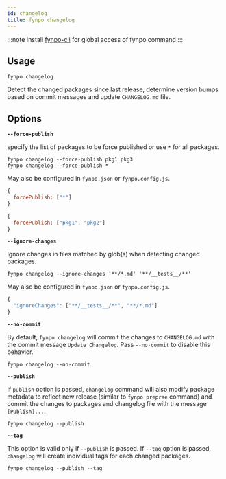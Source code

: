 ```yaml
---
id: changelog
title: fynpo changelog
---
```


:::note 
Install [fynpo-cli](/docs/packages#fynpo-cli) for global access of fynpo command
:::

## Usage

```
fynpo changelog
```

Detect the changed packages since last release, determine version bumps based on commit messages and update `CHANGELOG.md` file.

## Options

**`--force-publish`**

specify the list of packages to be force published or use `*` for all packages. 

```
fynpo changelog --force-publish pkg1 pkg3
fynpo changelog --force-publish *
```

May also be configured in `fynpo.json` or `fynpo.config.js`.

```javascript
{
  forcePublish: ["*"]
}
```

```javascript
{
  forcePublish: ["pkg1", "pkg2"] 
}
```

**`--ignore-changes`**

Ignore changes in files matched by glob(s) when detecting changed packages.

```
fynpo changelog --ignore-changes '**/*.md' '**/__tests__/**'
```

May also be configured in `fynpo.json` or `fynpo.config.js`.

```javascript
{
  "ignoreChanges": ["**/__tests__/**", "**/*.md"]
}
```

**`--no-commit`**

By default, `fynpo changelog` will commit the changes to `CHANGELOG.md` with the commit message `Update Changelog`. Pass `--no-commit` to disable this behavior.

```
fynpo changelog --no-commit
```

**`--publish`**

If `publish` option is passed, `changelog` command will also modify package metadata to reflect new release (similar to `fynpo preprae` command) and commit the changes to packages and changelog file with the message `[Publish]...`.

```
fynpo changelog --publish
```

**`--tag`**

This option is valid only if `--publish` is passed. If `--tag` option is passed, `changelog` will create individual tags for each changed packages.

```
fynpo changelog --publish --tag
```






